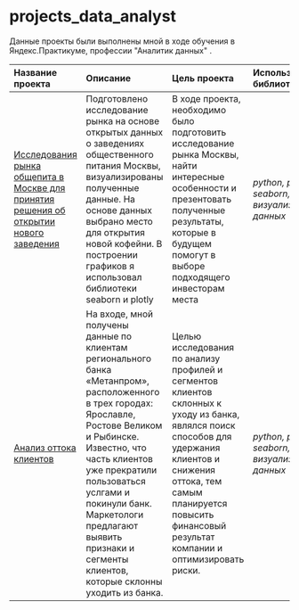 # projects_data_analyst

Данные проекты были выполнены мной в ходе обучения в Яндекс.Практикуме, профессии "Аналитик данных" .

| Название проекта | Описание | Цель проекта | Используемые библиотеки |
| :---------------------- | :---------------------- | :---------------------- | :---------------------- |
| [Исследования рынка общепита в Москве для принятия решения об открытии нового заведения](big_cities_music) |Подготовлено исследование рынка на основе открытых данных о заведениях общественного питания Москвы, визуализированы полученные данные. На основе данных выбрано место для открытия новой кофейни. В построении графиков я использовал библиотеки seaborn и plotly |В ходе проекта, необходимо было подготовить исследование рынка Москвы, найти интересные особенности и презентовать полученные результаты, которые в будущем помогут в выборе подходящего инвесторам места | *python, pandas, seaborn, plotly, визуализация данных* |
| [Анализ оттока клиентов](big_cities_music) | На входе, мной получены данные по клиентам регионального банка «Метанпром», расположенного в трех городах: Ярославле, Ростове Великом и Рыбинске. Известно, что часть клиентов уже прекратили пользоваться услгами и покинули банк. Маркетологи предлагают выявить признаки и сегменты клиентов, которые склонны уходить из банка. | Целью исследования по анализу профилей и сегментов клиентов склонных к уходу из банка, являлся поиск способов для удержания клиентов и снижения оттока, тем самым планируется повысить финансовый результат компании и оптимизировать риски. |*python, pandas, seaborn, plotly, визуализация данных*|
